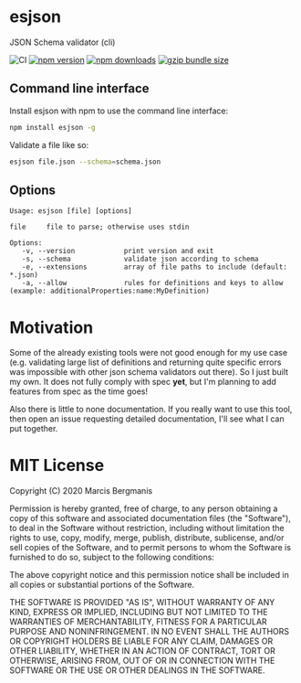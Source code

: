 # esjson
JSON Schema validator (cli)

![CI](https://img.shields.io/github/workflow/status/Marcisbee/esjson/CI?style=flat-square)
[![npm version](https://img.shields.io/npm/v/esjson.svg?style=flat-square)](https://www.npmjs.com/package/esjson)
[![npm downloads](https://img.shields.io/npm/dm/esjson.svg?style=flat-square)](https://www.npmjs.com/package/esjson)
[![gzip bundle size](https://img.shields.io/bundlephobia/minzip/esjson?style=flat-square)](https://bundlephobia.com/result?p=esjson)


## Command line interface
Install esjson with npm to use the command line interface:

```bash
npm install esjson -g
```

Validate a file like so:

```bash
esjson file.json --schema=schema.json
```

## Options

```
Usage: esjson [file] [options]

file     file to parse; otherwise uses stdin

Options:
   -v, --version            print version and exit
   -s, --schema             validate json according to schema
   -e, --extensions         array of file paths to include (default: *.json)
   -a, --allow              rules for definitions and keys to allow (example: additionalProperties:name:MyDefinition)
```

# Motivation

Some of the already existing tools were not good enough for my use case (e.g. validating large list of definitions and returning quite specific errors was impossible with other json schema validators out there). So I just built my own. It does not fully comply with spec __yet__, but I'm planning to add features from spec as the time goes!

Also there is little to none documentation. If you really want to use this tool, then open an issue requesting detailed documentation, I'll see what I can put together.

# MIT License
Copyright (C) 2020 Marcis Bergmanis

Permission is hereby granted, free of charge, to any person obtaining a copy of this software and associated documentation files (the "Software"), to deal in the Software without restriction, including without limitation the rights to use, copy, modify, merge, publish, distribute, sublicense, and/or sell copies of the Software, and to permit persons to whom the Software is furnished to do so, subject to the following conditions:

The above copyright notice and this permission notice shall be included in all copies or substantial portions of the Software.

THE SOFTWARE IS PROVIDED "AS IS", WITHOUT WARRANTY OF ANY KIND, EXPRESS OR IMPLIED, INCLUDING BUT NOT LIMITED TO THE WARRANTIES OF MERCHANTABILITY, FITNESS FOR A PARTICULAR PURPOSE AND NONINFRINGEMENT. IN NO EVENT SHALL THE AUTHORS OR COPYRIGHT HOLDERS BE LIABLE FOR ANY CLAIM, DAMAGES OR OTHER LIABILITY, WHETHER IN AN ACTION OF CONTRACT, TORT OR OTHERWISE, ARISING FROM, OUT OF OR IN CONNECTION WITH THE SOFTWARE OR THE USE OR OTHER DEALINGS IN THE SOFTWARE.
